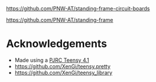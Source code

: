 https://github.com/PNW-AT/standing-frame-circuit-boards

https://github.com/PNW-AT/standing-frame

# Acknowledgements 
* Made using a [PJRC Teensy 4.1](https://www.pjrc.com/store/teensy41.html)
* https://github.com/XenGi/teensy.pretty
* https://github.com/XenGi/teensy_library
